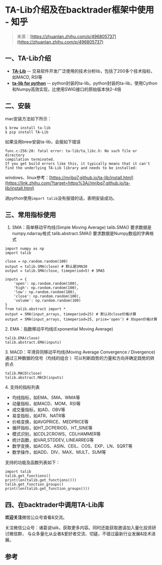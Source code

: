 <!--yml
category: 交易
date: 2023-09-17 20:13:08
-->

# TA-Lib介绍及在backtrader框架中使用 - 知乎

> 来源：[https://zhuanlan.zhihu.com/p/496805737](https://zhuanlan.zhihu.com/p/496805737)

## **一、TA-Lib介绍**

*   **[TA-Lib](https://link.zhihu.com/?target=https%3A//ta-lib.org/)** -- 交易软件开发广泛使用的技术分析lib，包括了200多个技术指标，如MACD, RSI等
*   **[ta-lib for python](https://link.zhihu.com/?target=https%3A//mrjbq7.github.io/ta-lib/)** -- python封装的ta-lib。python封装的ta-lib，使用Cython和Numpy高效实现，比使用SWIG接口的原始版本快2-4倍

## **二、安装**

mac安装方法如下所示：

```
$ brew install ta-lib
$ pip install TA-Lib 
```

如果没用brew安装ta-lib，会报如下错误

```
func.c:256:28: fatal error: ta-lib/ta_libc.h: No such file or directory
compilation terminated.
If you get build errors like this, it typically means that it can't find the underlying TA-Lib library and needs to be installed: 
```

windows、linux参考：[https://mrjbq7.github.io/ta-lib/install.html](https://link.zhihu.com/?target=https%3A//mrjbq7.github.io/ta-lib/install.html)

进python使用`import talib`没有报错的话，表明安装成功。

## **三、常用指标使用**

1.  SMA：简单移动平均线(Simple Moving Average) talib.SMA() 要求数据是numpy.ndarray格式 talib.abstract.SMA() 要求数据是Numpy数组的字典格式

```
import numpy as np
import talib

close = np.random.random(100)
output = talib.SMA(close) # 默认是SMA30
output = talib.SMA(close, timeperiod=5) # SMA5

inputs = {
    'open': np.random.random(100),
    'high': np.random.random(100),
    'low': np.random.random(100),
    'close': np.random.random(100),
    'volume': np.random.random(100)
}
from talib.abstract import *
output = SMA(input_arrays, timeperiod=25) # 默认对close价格计算
output = SMA(input_arrays, timeperiod=25, price='open') # 对open价格计算 
```

2\. EMA：指数移动平均线(Exponential Moving Average)

```
talib.EMA(close)
talib.abstract.EMA(inputs) 
```

3\. MACD：平滑异同移动平均线(Moving Average Convergence / Divergence) 通过三种数据的信号（均线的组合 ）可以判断趋势的力量和方向并确定趋势的转折点

```
talib.MACD(close)
talib.abstract.MACD(inputs) 
```

4\. 支持的指标列表

*   均线指标，如EMA、SMA、WMA等
*   动量指标，如MACD、MOM、RSI等
*   成交量指标，如AD、OBV等
*   易变指标，如ATR、NATR等
*   价格变换，如AVGPRICE、MEDPRICE等
*   循环指标，如HT_DCPERIOD、HT_SINE等
*   模式识别，如CDL2CROWS、CDLHAMMER等
*   统计函数，如VAR,STDDEV, LINEARREG等
*   数学变换，如ACOS、ASIN、CEIL、COS、EXP、LN、SQRT等
*   数学操作，如ADD、DIV、MAX、MULT、SUM等

支持的功能及函数列表如下：

```
import talib
talib.get_functions()
print(len(talib.get_functions()))
talib.get_function_groups()
print(len(talib.get_function_groups())) 
```

## **四、在backtrader中调用TA-Lib库**

**欢迎关注**微信公众号查看&交流。

关注微信公众号：诸葛说talk，获取更多内容。同时还能获取邀请加入量化投资研讨微信群， 与众多量化从业者&爱好者交流、切磋，不错过最新行业发展&技术进展。

## **参考**